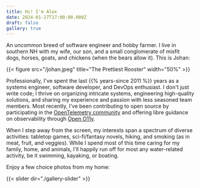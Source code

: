 ```yaml
---
title: Hi! I'm Alex
date: 2024-01-27T17:00:00.000Z
draft: false
gallery: true
---
```


An uncommon breed of software engineer and hobby farmer. I live in southern NH
with my wife, our son, and a small conglomerate of misfit dogs, horses, goats,
and chickens (when the bears allow it). This is Johan:

{{< figure src="/johan.jpeg" title="The Prettiest Rooster" width="50%" >}}

Professionally, I've spent the last {{% years-since 2011 %}} years as a systems
engineer, software developer, and DevOps enthusiast. I don't just write code; I
thrive on organizing intricate systems, engineering high-quality solutions, and
sharing my experience and passion with less seasoned team members. Most
recently, I've been contributing to open source by participating in the
[OpenTelemetry community](https://opentelemetry.io/community/) and offering
libre guidance on observability through [Open O11y](https://openo11y.dev).

When I step away from the screen, my interests span a spectrum of diverse
activities: tabletop games, sci-fi/fantasy novels, hiking, and smoking (as in
meat, fruit, and veggies). While I spend most of this time caring for my family,
home, and animals, I'll happily run off for most any water-related activity, be
it swimming, kayaking, or boating.

Enjoy a few choice photos from my home:

{{< slider dir="./gallery-slider" >}}
